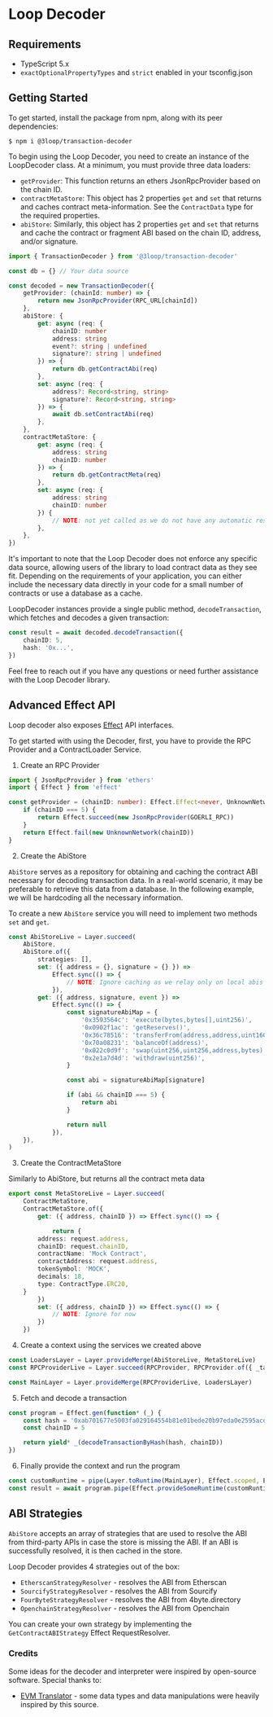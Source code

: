 # Loop Decoder

## Requirements

-   TypeScript 5.x
-   `exactOptionalPropertyTypes` and `strict` enabled in your tsconfig.json

## Getting Started

To get started, install the package from npm, along with its peer dependencies:

```
$ npm i @3loop/transaction-decoder
```

To begin using the Loop Decoder, you need to create an instance of the LoopDecoder class. At a minimum, you must provide three data loaders:

-   `getProvider`: This function returns an ethers JsonRpcProvider based on the chain ID.
-   `contractMetaStore`: This object has 2 properties `get` and `set` that returns and caches contract meta-information. See the `ContractData` type for the required properties.
-   `abiStore`: Similarly, this object has 2 properties `get` and `set` that returns and cache the contract or fragment ABI based on the chain ID, address, and/or signature.

```ts
import { TransactionDecoder } from '@3loop/transaction-decoder'

const db = {} // Your data source

const decoded = new TransactionDecoder({
    getProvider: (chainId: number) => {
        return new JsonRpcProvider(RPC_URL[chainId])
    },
    abiStore: {
        get: async (req: {
            chainID: number
            address: string
            event?: string | undefined
            signature?: string | undefined
        }) => {
            return db.getContractAbi(req)
        },
        set: async (req: {
            address?: Record<string, string>
            signature?: Record<string, string>
        }) => {
            await db.setContractAbi(req)
        },
    },
    contractMetaStore: {
        get: async (req: {
            address: string
            chainID: number
        }) => {
            return db.getContractMeta(req)
        },
        set: async (req: {
            address: string
            chainID: number
        }) {
            // NOTE: not yet called as we do not have any automatic resolve strategy
        },
    },
})
```

It's important to note that the Loop Decoder does not enforce any specific data source, allowing users of the library to load contract data as they see fit. Depending on the requirements of your application, you can either include the necessary data directly in your code for a small number of contracts or use a database as a cache.

LoopDecoder instances provide a single public method, `decodeTransaction`, which fetches and decodes a given transaction:

```ts
const result = await decoded.decodeTransaction({
    chainID: 5,
    hash: '0x...',
})
```

Feel free to reach out if you have any questions or need further assistance with the Loop Decoder library.

## Advanced Effect API

Loop decoder also exposes [Effect](https://effect.website/) API interfaces.

To get started with using the Decoder, first, you have to provide the RPC Provider and a ContractLoader Service.

1. Create an RPC Provider

```ts
import { JsonRpcProvider } from 'ethers'
import { Effect } from 'effect'

const getProvider = (chainID: number): Effect.Effect<never, UnknownNetwork, JsonRpcProvider> => {
    if (chainID === 5) {
        return Effect.succeed(new JsonRpcProvider(GOERLI_RPC))
    }
    return Effect.fail(new UnknownNetwork(chainID))
}
```

2. Create the AbiStore

`AbiStore` serves as a repository for obtaining and caching the contract ABI necessary for decoding transaction data. In a real-world scenario, it may be preferable to retrieve this data from a database. In the following example, we will be hardcoding all the necessary information.

To create a new `AbiStore` service you will need to implement two methods `set` and `get`.

```ts
const AbiStoreLive = Layer.succeed(
    AbiStore,
    AbiStore.of({
        strategies: [],
        set: ({ address = {}, signature = {} }) =>
            Effect.sync(() => {
                // NOTE: Ignore caching as we relay only on local abis
            }),
        get: ({ address, signature, event }) =>
            Effect.sync(() => {
                const signatureAbiMap = {
                    '0x3593564c': 'execute(bytes,bytes[],uint256)',
                    '0x0902f1ac': 'getReserves()',
                    '0x36c78516': 'transferFrom(address,address,uint160,address)	',
                    '0x70a08231': 'balanceOf(address)',
                    '0x022c0d9f': 'swap(uint256,uint256,address,bytes)',
                    '0x2e1a7d4d': 'withdraw(uint256)',
                }

                const abi = signatureAbiMap[signature]

                if (abi && chainID === 5) {
                    return abi
                }

                return null
            }),
    }),
)
```

3. Create the ContractMetaStore

Similarly to AbiStore, but returns all the contract meta data

```ts
export const MetaStoreLive = Layer.succeed(
    ContractMetaStore,
    ContractMetaStore.of({
        get: ({ address, chainID }) => Effect.sync(() => {

            return {
        address: request.address,
        chainID: request.chainID,
        contractName: 'Mock Contract',
        contractAddress: request.address,
        tokenSymbol: 'MOCK',
        decimals: 18,
        type: ContractType.ERC20,
    }
        })
        set: ({ address, chainID }) => Effect.sync(() => {
            // NOTE: Ignore for now
        })
    })
```

4. Create a context using the services we created above

```ts
const LoadersLayer = Layer.provideMerge(AbiStoreLive, MetaStoreLive)
const RPCProviderLive = Layer.succeed(RPCProvider, RPCProvider.of({ _tag: 'RPCProvider', getProvider: getProvider }))

const MainLayer = Layer.provideMerge(RPCProviderLive, LoadersLayer)
```

5. Fetch and decode a transaction

```ts
const program = Effect.gen(function* (_) {
    const hash = '0xab701677e5003fa029164554b81e01bede20b97eda0e2595acda81acf5628f75'
    const chainID = 5

    return yield* _(decodeTransactionByHash(hash, chainID))
})
```

6. Finally provide the context and run the program

```ts
const customRuntime = pipe(Layer.toRuntime(MainLayer), Effect.scoped, Effect.runSync)
const result = await program.pipe(Effect.provideSomeRuntime(customRuntime), Effect.runPromise)
```

## ABI Strategies

`AbiStore` accepts an array of strategies that are used to resolve the ABI from third-party APIs in case the store is missing the ABI. If an ABI is successfully resolved, it is then cached in the store.

Loop Decoder provides 4 strategies out of the box:

-   `EtherscanStrategyResolver` - resolves the ABI from Etherscan
-   `SourcifyStrategyResolver` - resolves the ABI from Sourcify
-   `FourByteStrategyResolver` - resolves the ABI from 4byte.directory
-   `OpenchainStrategyResolver` - resolves the ABI from Openchain

You can create your own strategy by implementing the `GetContractABIStrategy` Effect RequestResolver.

### Credits

Some ideas for the decoder and interpreter were inspired by open-source software. Special thanks to:

-   [EVM Translator](https://github.com/metagame-xyz/evm-translator) - some data types and data manipulations were heavily inspired by this source.
